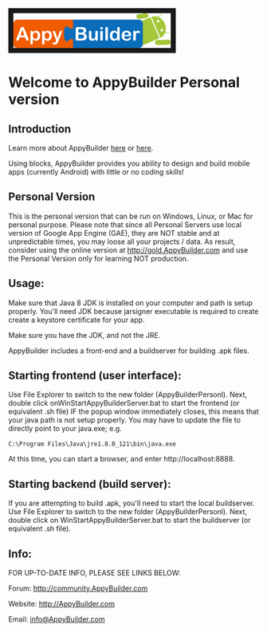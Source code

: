 <img src="https://github.com/Kanishka-Developer/AppyBuilderPersonal/blob/patch-1/logo.png" alt="AppyBuilder" width="316" height="70" border="10" />



# Welcome to AppyBuilder Personal version

## Introduction

Learn more about AppyBuilder [here](http://help.AppyBuilder.com) or [here](http://community.AppyBuilder.com).

Using blocks, AppyBuilder provides you ability to design and build mobile apps (currently Android) with little or no coding skills!
<img src="https://help.appybuilder.com/assets/tutRatingBar3.png" alt="" />

## Personal Version
This is the personal version that can be run on Windows, Linux, or Mac for personal purpose.
Please note that since all Personal Servers use local version of Google App Engine (GAE), they are NOT stable and at unpredictable times, you may loose all your projects / data. As result, consider using the online version at http://gold.AppyBuilder.com and use the Personal Version only for learning NOT production.

## Usage:
Make sure that Java 8 JDK is installed on your computer and path is setup properly.
You'll need JDK because jarsigner executable is required to create create a keystore certificate for your app.

Make sure you have the JDK, and not the JRE.

AppyBuilder includes a front-end and a buildserver for building .apk files.

## Starting frontend (user interface):
Use File Explorer to switch to the new folder (AppyBuilderPersonl). Next, double click onWinStartAppyBuilderServer.bat to start the frontend (or equivalent .sh file)
  IF the popup window immediately closes, this means that your java path is not setup properly.
    You may have to update the file to directly point to your java.exe; e.g.
    
    C:\Program Files\Java\jre1.8.0_121\bin\java.exe
    
  At this time, you can start a browser, and enter http://localhost:8888. 

## Starting backend (build server):
If you are attempting to build .apk, you'll need to start the local buildserver.
Use File Explorer to switch to the new folder (AppyBuilderPersonl).
Next, double click on WinStartAppyBuilderServer.bat to start the buildserver (or equivalent .sh file).


## Info:
FOR UP-TO-DATE INFO, PLEASE SEE LINKS BELOW:


Forum: http://community.AppyBuilder.com

Website: http://AppyBuilder.com

Email: info@AppyBuilder.com
